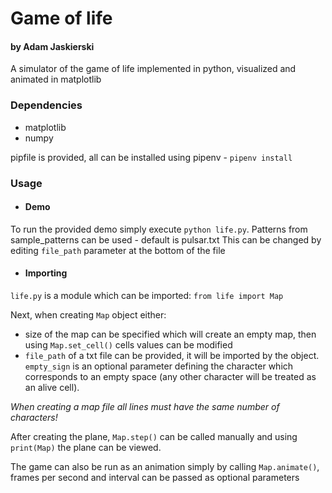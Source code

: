 # Game of life 
#### by Adam Jaskierski

A simulator of the game of life implemented in python, visualized and animated in matplotlib

### Dependencies
- matplotlib
- numpy

pipfile is provided, all can be installed using pipenv - `pipenv install`

### Usage
- #### Demo

To run the provided demo simply execute `python life.py`. Patterns from sample_patterns can be used - default is pulsar.txt
This can be changed by editing `file_path` parameter at the bottom of the file 

- #### Importing

`life.py` is a module which can be imported:
`from life import Map`

Next, when creating `Map` object either:

 - size of the map can be specified which will create an empty map, then using `Map.set_cell()` cells values can be modified
 - `file_path` of a txt file can be provided, it will be imported by the object. `empty_sign` is an optional parameter 
defining the character which corresponds to an empty space (any other character will be treated as an alive cell). 

_When creating a map file all lines must have the same number of characters!_

After creating the plane, `Map.step()` can be called manually and using `print(Map)` the plane can be viewed.

The game can also be run as an animation simply by calling `Map.animate()`, frames per second and interval can be passed
as optional parameters



